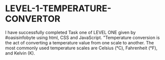 # LEVEL-1-TEMPERATURE-CONVERTOR
I have successfully completed Task one of LEVEL ONE given by #oasisinfobyte using html, CSS and JavaScript. "Temperature conversion is the act of converting a temperature value from one scale to another. The most commonly used temperature scales are Celsius (°C), Fahrenheit (°F), and Kelvin (K). 
